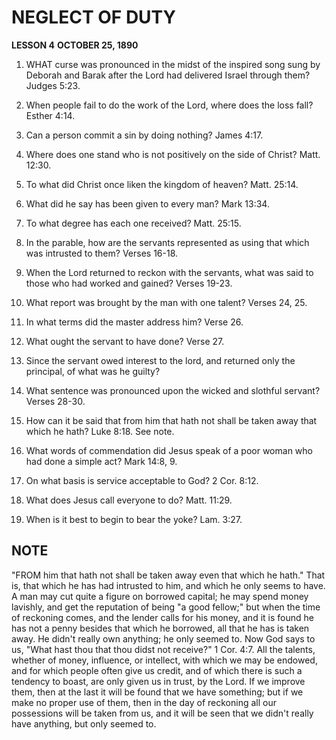 # NEGLECT OF DUTY

**LESSON 4**
**OCTOBER 25, 1890**

1. WHAT curse was pronounced in the midst of the inspired song sung by Deborah and Barak after the Lord had delivered Israel through them? Judges 5:23.

2. When people fail to do the work of the Lord, where does the loss fall? Esther 4:14.

3. Can a person commit a sin by doing nothing? James 4:17.

4. Where does one stand who is not positively on the side of Christ? Matt. 12:30.

5. To what did Christ once liken the kingdom of heaven? Matt. 25:14.

6. What did he say has been given to every man? Mark 13:34.

7. To what degree has each one received? Matt. 25:15.

8. In the parable, how are the servants represented as using that which was intrusted to them? Verses 16-18.

9. When the Lord returned to reckon with the servants, what was said to those who had worked and gained? Verses 19-23.

10. What report was brought by the man with one talent? Verses 24, 25.

11. In what terms did the master address him? Verse 26.

12. What ought the servant to have done? Verse 27.

13. Since the servant owed interest to the lord, and returned only the principal, of what was he guilty?

14. What sentence was pronounced upon the wicked and slothful servant? Verses 28-30.

15. How can it be said that from him that hath not shall be taken away that which he hath? Luke 8:18. See note.

16. What words of commendation did Jesus speak of a poor woman who had done a simple act? Mark 14:8, 9.

17. On what basis is service acceptable to God? 2 Cor. 8:12.

18. What does Jesus call everyone to do? Matt. 11:29.

19. When is it best to begin to bear the yoke? Lam. 3:27.

## NOTE

"FROM him that hath not shall be taken away even that which he hath." That is, that which he has had intrusted to him, and which he only seems to have. A man may cut quite a figure on borrowed capital; he may spend money lavishly, and get the reputation of being "a good fellow;" but when the time of reckoning comes, and the lender calls for his money, and it is found he has not a penny besides that which he borrowed, all that he has is taken away. He didn't really own anything; he only seemed to. Now God says to us, "What hast thou that thou didst not receive?" 1 Cor. 4:7. All the talents, whether of money, influence, or intellect, with which we may be endowed, and for which people often give us credit, and of which there is such a tendency to boast, are only given us in trust, by the Lord. If we improve them, then at the last it will be found that we have something; but if we make no proper use of them, then in the day of reckoning all our possessions will be taken from us, and it will be seen that we didn't really have anything, but only seemed to.